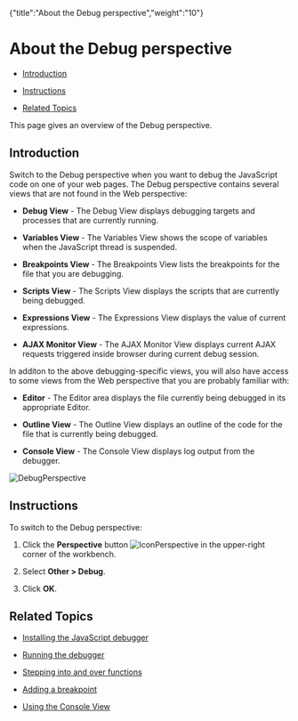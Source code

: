 {"title":"About the Debug perspective","weight":"10"} 

# About the Debug perspective

*   [Introduction](#Introduction)
    
*   [Instructions](#Instructions)
    
*   [Related Topics](#RelatedTopics)
    

This page gives an overview of the Debug perspective.

## Introduction

Switch to the Debug perspective when you want to debug the JavaScript code on one of your web pages. The Debug perspective contains several views that are not found in the Web perspective:

*   **Debug View** - The Debug View displays debugging targets and processes that are currently running.
    
*   **Variables View** - The Variables View shows the scope of variables when the JavaScript thread is suspended.
    
*   **Breakpoints View** - The Breakpoints View lists the breakpoints for the file that you are debugging.
    
*   **Scripts View** - The Scripts View displays the scripts that are currently being debugged.
    
*   **Expressions View** - The Expressions View displays the value of current expressions.
    
*   **AJAX Monitor View** - The AJAX Monitor View displays current AJAX requests triggered inside browser during current debug session.
    

In additon to the above debugging-specific views, you will also have access to some views from the Web perspective that you are probably familiar with:

*   **Editor** - The Editor area displays the file currently being debugged in its appropriate Editor.
    
*   **Outline View** - The Outline View displays an outline of the code for the file that is currently being debugged.
    
*   **Console View** - The Console View displays log output from the debugger.
    

![DebugPerspective](/Images/appc/download/attachments/30083106/DebugPerspective.png)

## Instructions

To switch to the Debug perspective:

1.  Click the **Perspective** button ![IconPerspective](/Images/appc/download/attachments/30083106/IconPerspective.png) in the upper-right corner of the workbench.
    
2.  Select **Other > Debug**.
    
3.  Click **OK**.
    

## Related Topics

*   [Installing the JavaScript debugger](/docs/appc/Axway_Appcelerator_Studio/Axway_Appcelerator_Studio_Guide/Web_Development/JavaScript_Development/Debugging_JavaScript/Installing_the_JavaScript_debugger/)
    
*   [Running the debugger](/docs/appc/Axway_Appcelerator_Studio/Axway_Appcelerator_Studio_Guide/Web_Development/JavaScript_Development/Debugging_JavaScript/Running_the_debugger/)
    
*   [Stepping into and over functions](/docs/appc/Axway_Appcelerator_Studio/Axway_Appcelerator_Studio_Guide/Web_Development/JavaScript_Development/Debugging_JavaScript/Stepping_into_and_over_functions/)
    
*   [Adding a breakpoint](/docs/appc/Axway_Appcelerator_Studio/Axway_Appcelerator_Studio_Guide/Web_Development/JavaScript_Development/Debugging_JavaScript/Adding_a_breakpoint/)
    
*   [Using the Console View](/docs/appc/Axway_Appcelerator_Studio/Axway_Appcelerator_Studio_Guide/Web_Development/JavaScript_Development/Debugging_JavaScript/Using_the_Console_View/)